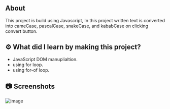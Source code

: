 ## About

This project is build using Javascript, In this project written text is converted into cameCase, pascalCase, snakeCase, and kababCase on clicking convert button.

## ⚙️ What did I learn by making this project?

- JavaScript DOM manuplialtion.
- using for loop.
- using for-of loop.

## 📷 Screenshots

![image](https://github.com/user-attachments/assets/67805b3e-927c-4d4b-a84c-e3c561f9fe28)
